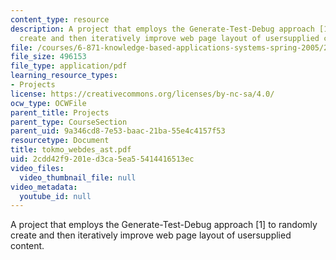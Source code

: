```yaml
---
content_type: resource
description: A project that employs the Generate-Test-Debug approach [1] to randomly
  create and then iteratively improve web page layout of usersupplied content.
file: /courses/6-871-knowledge-based-applications-systems-spring-2005/2cdd42f9201ed3ca5ea55414416513ec_tokmo_webdes_ast.pdf
file_size: 496153
file_type: application/pdf
learning_resource_types:
- Projects
license: https://creativecommons.org/licenses/by-nc-sa/4.0/
ocw_type: OCWFile
parent_title: Projects
parent_type: CourseSection
parent_uid: 9a346cd8-7e53-baac-21ba-55e4c4157f53
resourcetype: Document
title: tokmo_webdes_ast.pdf
uid: 2cdd42f9-201e-d3ca-5ea5-5414416513ec
video_files:
  video_thumbnail_file: null
video_metadata:
  youtube_id: null
---
```

A project that employs the Generate-Test-Debug approach [1] to randomly create and then iteratively improve web page layout of usersupplied content.